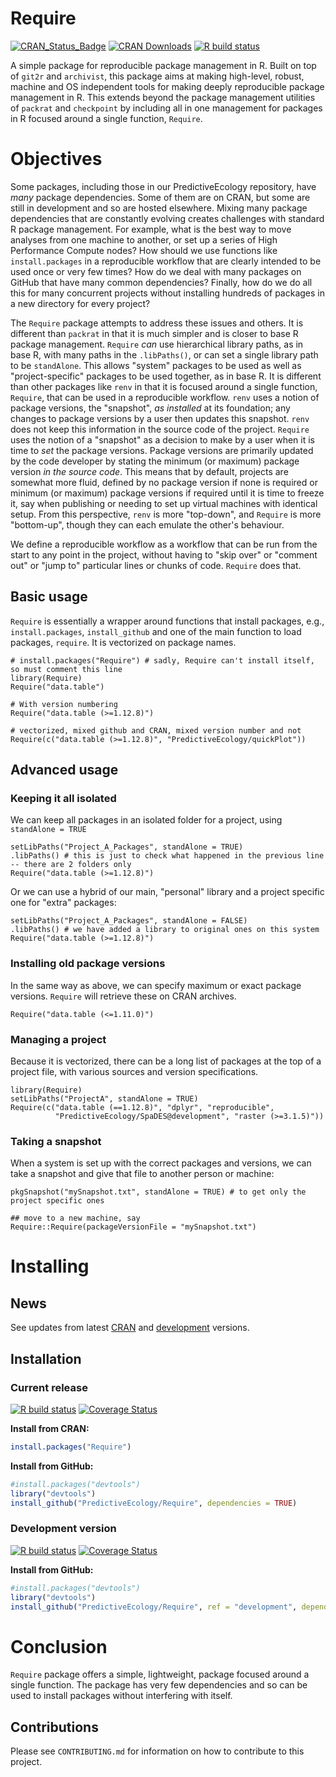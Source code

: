 # Require

<!-- badges start -->
[![CRAN_Status_Badge](http://www.r-pkg.org/badges/version/Require)](https://cran.r-project.org/package=Require)
[![CRAN Downloads](http://cranlogs.r-pkg.org/badges/grand-total/Require)](https://cran.r-project.org/package=Require)
[![R build status](https://github.com/PredictiveEcology/Require/workflows/R-CMD-check/badge.svg)](https://github.com/PredictiveEcology/Require/actions)
<!-- badges: end -->

A simple package for reproducible package management in R.
Built on top of `git2r` and `archivist`, this package aims at making high-level, robust, machine and OS independent tools for making deeply reproducible package management in R.
This extends beyond the package management utilities of `packrat` and `checkpoint` by including all in one management for packages in R focused around a single function, `Require`.

# Objectives

Some packages, including those in our PredictiveEcology repository, have _many_ package dependencies. 
Some of them are on CRAN, but some are still in development and so are hosted elsewhere. 
Mixing many package dependencies that are constantly evolving creates challenges with standard R package management.
For example, what is the best way to move analyses from one machine to another, or set up a series of High Performance Compute nodes? 
How should we use functions like `install.packages` in a reproducible workflow that are clearly intended to be used once or very few times?
How do we deal with many packages on GitHub that have many common dependencies?
Finally, how do we do all this for many concurrent projects without installing hundreds of packages in a new directory for every project?

The `Require` package attempts to address these issues and others. 
It is different than `packrat` in that it is much simpler and is closer to base R package management.
`Require` _can_ use hierarchical library paths, as in base R, with many paths in the `.libPaths()`, or can set a single library path to be `standAlone`.
This allows "system" packages to be used as well as "project-specific" packages to be used together, as in base R.
It is different than other packages like `renv` in that it is focused around a single function, `Require`, that can be used in a reproducible workflow. 
`renv` uses a notion of package versions, the "snapshot", _as installed_ at its foundation; any changes to package versions by a user then updates this snapshot.
`renv` does not keep this information in the source code of the project.
`Require` uses the notion of a "snapshot" as a decision to make by a user when it is time to _set_ the package versions. 
Package versions are primarily updated by the code developer by stating the minimum (or maximum) package version _in the source code_.
This means that by default, projects are somewhat more fluid, defined by no package version if none is required or minimum (or maximum) package versions if required until it is time to freeze it, say when publishing or needing to set up virtual machines with identical setup.
From this perspective, `renv` is more "top-down", and `Require` is more "bottom-up", though they can each emulate the other's behaviour.

We define a reproducible workflow as a workflow that can be run from the start to any point in the project, without having to "skip over" or "comment out" or "jump to" particular lines or chunks of code. 
`Require` does that. 

## Basic usage

`Require` is essentially a wrapper around functions that install packages, e.g., `install.packages`, `install_github` and one of the main function to load packages, `require`. 
It is vectorized on package names.

```{r Intro, eval=FALSE}
# install.packages("Require") # sadly, Require can't install itself, so must comment this line
library(Require)
Require("data.table")

# With version numbering
Require("data.table (>=1.12.8)")

# vectorized, mixed github and CRAN, mixed version number and not
Require(c("data.table (>=1.12.8)", "PredictiveEcology/quickPlot"))
```

## Advanced usage

### Keeping it all isolated

We can keep all packages in an isolated folder for a project, using `standAlone = TRUE`

```{r standALone}
setLibPaths("Project_A_Packages", standAlone = TRUE)
.libPaths() # this is just to check what happened in the previous line -- there are 2 folders only
Require("data.table (>=1.12.8)")
```

Or we can use a hybrid of our main, "personal" library and a project specific one for "extra" packages:

```{r standALone}
setLibPaths("Project_A_Packages", standAlone = FALSE)
.libPaths() # we have added a library to original ones on this system
Require("data.table (>=1.12.8)")
```
### Installing old package versions

In the same way as above, we can specify maximum or exact package versions. 
`Require` will retrieve these on CRAN archives.

```{r archiveVersions}
Require("data.table (<=1.11.0)")
```

### Managing a project

Because it is vectorized, there can be a long list of packages at the top of a project file, with various sources and version specifications.

```{r LongPackageList}
library(Require)
setLibPaths("ProjectA", standAlone = TRUE)
Require(c("data.table (==1.12.8)", "dplyr", "reproducible", 
          "PredictiveEcology/SpaDES@development", "raster (>=3.1.5)"))
```

### Taking a snapshot

When a system is set up with the correct packages and versions, we can take a snapshot and give that file to another person or machine:

```{r packageSnaptop}
pkgSnapshot("mySnapshot.txt", standAlone = TRUE) # to get only the project specific ones

## move to a new machine, say
Require::Require(packageVersionFile = "mySnapshot.txt")
```

# Installing

## News

See updates from latest [CRAN](https://cran.r-project.org/package=Require) and [development](https://github.com/PredictiveEcology/Require/blob/development/NEWS.md) versions. 

## Installation

### Current release

[![R build status](https://github.com/PredictiveEcology/Require/workflows/R-CMD-check/badge.svg?branch=master)](https://github.com/PredictiveEcology/Require/actions)
[![Coverage Status](https://coveralls.io/repos/github/PredictiveEcology/Require/badge.svg?branch=master)](https://coveralls.io/github/PredictiveEcology/Require?branch=master)

**Install from CRAN:**

```r
install.packages("Require")
```

**Install from GitHub:**
    
```r
#install.packages("devtools")
library("devtools")
install_github("PredictiveEcology/Require", dependencies = TRUE) 
```

### Development version

[![R build status](https://github.com/PredictiveEcology/Require/workflows/R-CMD-check/badge.svg?branch=development)](https://github.com/PredictiveEcology/Require/actions)
[![Coverage Status](https://coveralls.io/repos/github/PredictiveEcology/Require/badge.svg?branch=development)](https://coveralls.io/github/PredictiveEcology/Require?branch=development)

**Install from GitHub:**

```r
#install.packages("devtools")
library("devtools")
install_github("PredictiveEcology/Require", ref = "development", dependencies = TRUE) 
```

# Conclusion

`Require` package offers a simple, lightweight, package focused around a single function.
The package has very few dependencies and so can be used to install packages without interfering with itself.

## Contributions

Please see `CONTRIBUTING.md` for information on how to contribute to this project.

